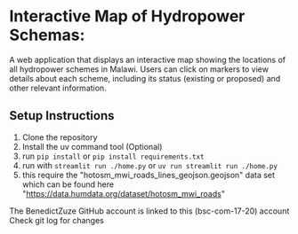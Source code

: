 # Interactive Map of Hydropower Schemas:

A web application that displays an interactive map showing the locations of all hydropower schemes in Malawi. Users can click on markers to view details about each scheme, including its status (existing or proposed) and other relevant information.

## Setup Instructions

1. Clone the repository
2. Install the uv command tool (Optional)
3. run `pip install` or `pip install requirements.txt`
4. run with `streamlit run ./home.py` or `uv run streamlit run ./home.py`
5. this require the "hotosm_mwi_roads_lines_geojson.geojson" data set which can be found here "https://data.humdata.org/dataset/hotosm_mwi_roads"

The BenedictZuze GitHub account is linked to this (bsc-com-17-20) account
Check git log for changes
